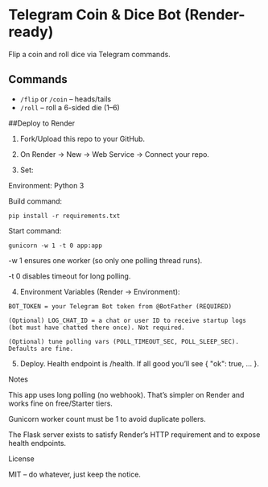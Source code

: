 # Telegram Coin & Dice Bot (Render-ready)
Flip a coin and roll dice via Telegram commands.

## Commands
- `/flip` or `/coin` – heads/tails
- `/roll` – roll a 6-sided die (1–6)


##Deploy to Render

1. Fork/Upload this repo to your GitHub.


2. On Render → New → Web Service → Connect your repo.


3. Set:

Environment: Python 3

Build command:
```
pip install -r requirements.txt
```

Start command:
```
gunicorn -w 1 -t 0 app:app
```

-w 1 ensures one worker (so only one polling thread runs).

-t 0 disables timeout for long polling.




4. Environment Variables (Render → Environment):
```
BOT_TOKEN = your Telegram Bot token from @BotFather (REQUIRED)

(Optional) LOG_CHAT_ID = a chat or user ID to receive startup logs (bot must have chatted there once). Not required.

(Optional) tune polling vars (POLL_TIMEOUT_SEC, POLL_SLEEP_SEC). Defaults are fine.
```


5. Deploy. Health endpoint is /health. If all good you’ll see { "ok": true, ... }.



Notes

This app uses long polling (no webhook). That’s simpler on Render and works fine on free/Starter tiers.

Gunicorn worker count must be 1 to avoid duplicate pollers.

The Flask server exists to satisfy Render’s HTTP requirement and to expose health endpoints.


License

MIT – do whatever, just keep the notice.
